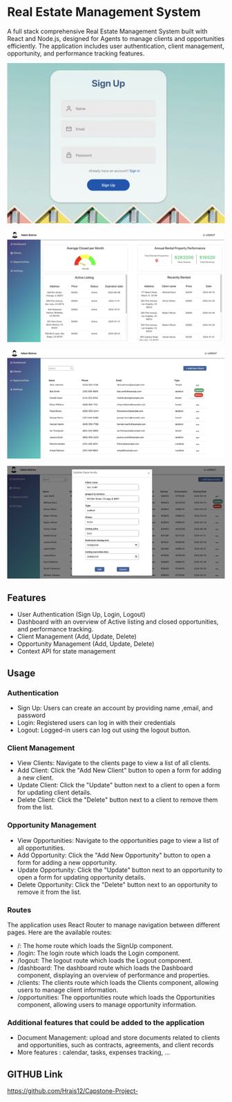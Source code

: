 # Real Estate Management System

A full stack comprehensive Real Estate Management System built with React and Node.js, designed for Agents to manage clients and opportunities efficiently. The application includes user authentication, client management, opportunity, and performance tracking features.

![signUp](image-3.png)

![dashboard](image.png)

![alt text](image-1.png)

![update-Opportunity](image-2.png)

## Features

- User Authentication (Sign Up, Login, Logout)
- Dashboard with an overview of Active listing and closed opportunities, and performance tracking.
- Client Management (Add, Update, Delete)
- Opportunity Management (Add, Update, Delete)
- Context API for state management

## Usage

### Authentication

- Sign Up: Users can create an account by providing name ,email, and password
- Login: Registered users can log in with their credentials
- Logout: Logged-in users can log out using the logout button.

### Client Management

- View Clients: Navigate to the clients page to view a list of all clients.
- Add Client: Click the "Add New Client" button to open a form for adding a new client.
- Update Client: Click the "Update" button next to a client to open a form for updating client details.
- Delete Client: Click the "Delete" button next to a client to remove them from the list.

### Opportunity Management

- View Opportunities: Navigate to the opportunities page to view a list of all opportunities.
- Add Opportunity: Click the "Add New Opportunity" button to open a form for adding a new opportunity.
- Update Opportunity: Click the "Update" button next to an opportunity to open a form for updating opportunity details.
- Delete Opportunity: Click the "Delete" button next to an opportunity to remove it from the list.

### Routes

The application uses React Router to manage navigation between different pages. Here are the available routes:

- /: The home route which loads the SignUp component.
- /login: The login route which loads the Login component.
- /logout: The logout route which loads the Logout component.
- /dashboard: The dashboard route which loads the Dashboard component, displaying an overview of performance and properties.
- /clients: The clients route which loads the Clients component, allowing users to manage client information.
- /opportunities: The opportunities route which loads the Opportunities component, allowing users to manage opportunity information.

### Additional features that could be added to the application

- Document Management: upload and store documents related to clients and opportunities, such as contracts, agreements, and client records
- More features : calendar, tasks, expenses tracking, ...

## GITHUB Link

https://github.com/Hrais12/Capstone-Project-
